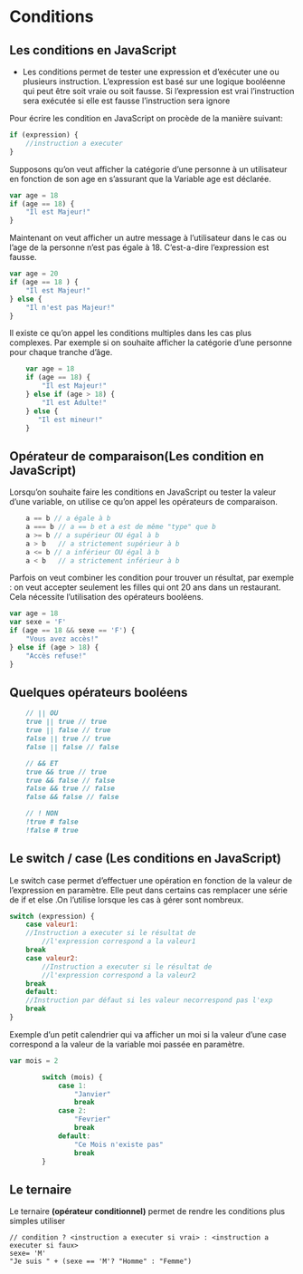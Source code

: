 # Conditions


## Les conditions en JavaScript

- Les conditions permet de tester une expression et d’exécuter une ou plusieurs instruction. L’expression est basé sur une logique booléenne qui peut être soit vraie ou soit fausse. Si l’expression est vrai l’instruction sera exécutée si elle est fausse l’instruction sera ignore

Pour écrire les condition en JavaScript on procède de la manière suivant:

```js
if (expression) {
    //instruction a executer
}
```	
Supposons qu’on veut afficher la catégorie d’une personne à un utilisateur en fonction de son age en s’assurant que la Variable age est déclarée.
```js
var age = 18
if (age == 18) {
    "Il est Majeur!"
}
```	
Maintenant on veut afficher un autre message  à l’utilisateur dans le cas ou l’age de la personne n’est pas égale  à 18. C’est-a-dire l’expression est fausse.
```js	
var age = 20
if (age == 18 ) {
    "Il est Majeur!"
} else {
    "Il n'est pas Majeur!"
}
```	
Il existe ce qu’on appel les conditions multiples dans les cas plus complexes. Par exemple si on souhaite afficher la catégorie d’une personne pour chaque tranche d’âge.

```js			
    var age = 18
    if (age == 18) {
        "Il est Majeur!"
    } else if (age > 18) {
        "Il est Adulte!"
    } else {
       "Il est mineur!"
    }
```	
## Opérateur de comparaison(Les condition en JavaScript)

Lorsqu’on souhaite faire les conditions en JavaScript ou tester la valeur d’une variable, on utilise ce qu’on appel les opérateurs de comparaison.
```js	
    a == b // a égale à b
    a === b // a == b et a est de même "type" que b
    a >= b // a supérieur OU égal à b
    a > b   // a strictement supérieur à b
    a <= b // a inférieur OU égal à b
    a < b   // a strictement inférieur à b
```	
Parfois on veut combiner les condition pour trouver un résultat, par exemple : on veut accepter seulement les filles qui ont 20 ans dans un restaurant. Cela nécessite l’utilisation des opérateurs booléens.
```js	
var age = 18
var sexe = 'F'
if (age == 18 && sexe == 'F') {
    "Vous avez accès!"
} else if (age > 18) {
    "Accès refuse!"
} 
```	
## Quelques opérateurs booléens
```md
    // || OU
    true || true // true
    true || false // true
    false || true // true
    false || false // false

    // && ET
    true && true // true
    true && false // false
    false && true // false
    false && false // false

    // ! NON
    !true # false
    !false # true
```	
## Le switch / case (Les conditions en JavaScript)

Le switch case permet d’effectuer une opération en fonction de la valeur de l’expression en paramètre. Elle peut dans certains cas remplacer une série de if et else .On l’utilise lorsque les cas à gérer sont nombreux.

```js	
switch (expression) {
    case valeur1:
    //Instruction a executer si le résultat de 
        //l'expression correspond a la valeur1
    break
    case valeur2:
        //Instruction a executer si le résultat de 
        //l'expression correspond a la valeur2
    break
    default:
    //Instruction par défaut si les valeur necorrespond pas l'exp
    break
}
```


Exemple d’un petit calendrier qui va afficher un moi si la valeur d’une case correspond a la valeur de la variable moi passée en paramètre.

```js	
var mois = 2

        switch (mois) {
            case 1:
                "Janvier"
                break
            case 2:
                "Fevrier"
                break
            default:
                "Ce Mois n'existe pas"
                break
        }
```


## Le ternaire

Le ternaire **(opérateur conditionnel)** permet de rendre les conditions plus simples utiliser
	
    // condition ? <instruction a executer si vrai> : <instruction a executer si faux>
    sexe= 'M'
    "Je suis " + (sexe == 'M'? "Homme" : "Femme")